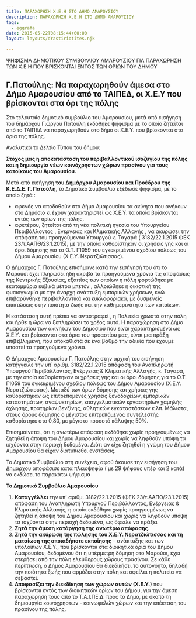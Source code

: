 ```yaml
---
title: ΠΑΡΑΧΩΡΗΣΗ Χ.Ε.Η ΣΤΟ ΔΗΜΟ ΑΜΑΡΟΥΣΙΟΥ
description: ΠΑΡΑΧΩΡΗΣΗ Χ.Ε.Η ΣΤΟ ΔΗΜΟ ΑΜΑΡΟΥΣΙΟΥ
tags:
  - eggrafa
date: 2015-05-22T08:15:44+00:00
layout: layouts/drastiriotites.njk

---
```


ΨΗΦΙΣΜΑ ΔΗΜΟΤΙΚΟΥ ΣΥΜΒΟΥΛΙΟΥ ΑΜΑΡΟΥΣΙΟΥ ΓΙΑ ΠΑΡΑΧΩΡΗΣΗ ΤΩΝ Χ.Ε.Η ΠΟΥ ΒΡΙΣΚΟΝΤΑΙ ΕΝΤΟΣ ΤΩΝ ΟΡΙΩΝ ΤΟΥ ΔΗΜΟΥ

<!-- excerpt -->

## Γ.Πατούλης: Να παραχωρηθούν άμεσα στο Δήμο Αμαρουσίου από το ΤΑΙΠΕΔ, οι Χ.Ε.Υ που βρίσκονται στα όρι της πόλης

Στο τελευταίο δημοτικό συμβούλιο του Αμαρουσίου, μετά από εισήγηση του δημάρχου Γιώργου Πατούλη εκδόθηκε ψήφισμα με το οποίο ζητείται από το ΤΑΙΠΕΔ να παραχωρηθούν στο δήμο οι Χ.Ε.Υ. που βρίσκονται στα όρια της πόλης.

Αναλυτικά το Δελτίο Τύπου του δήμου:

**Στόχος μας η αποκατάσταση του περιβαλλοντικού ισοζυγίου της πόλης και η δημιουργία νέων κοινόχρηστων χώρων πρασίνου για τους κατοίκους του Αμαρουσίου.**

Μετά από εισήγηση **του Δημάρχου Αμαρουσίου και Προέδρου της Κ.Ε.Δ.Ε. Γ. Πατούλη**, το Δημοτικό Συμβούλιο εξέδωσε ψήφισμα, με το οποίο ζητά :

- αφενός να αποδοθούν στο Δήμο Αμαρουσίου τα ακίνητα που ανήκουν στο Δημόσιο κι έχουν χαρακτηριστεί ως Χ.Ε.Υ. τα οποία βρίσκονται εντός των ορίων της πόλης.
- αφετέρου, ζητείται από τη νέα πολιτική ηγεσία του Υπουργείου Περιβάλλοντος , Ενέργειας και Κλιματικής Αλλαγής , να ακυρώσει την απόφαση του προηγούμενου Υπουργού κ. Ταγαρά ( 3182/22.1.2015 ΦΕΚ 23/τ.ΑΑΠΘ/23.1.2015), με την οποία καθορίστηκαν οι χρήσεις γης και οι όροι δόμησης για το Ο.Τ. Γ1059 του εγκεκριμένου σχεδίου πόλεως του Δήμου Αμαρουσίου (Χ.Ε.Υ. Νερατζιώτισσας).

Ο Δήμαρχος Γ. Πατούλης επισήμανε κατά την εισήγησή του ότι το Μαρούσι έχει πληρώσει ήδη ακριβά τα προηγούμενα χρόνια τις αποφάσεις της Κεντρικής Εξουσίας, εξαιτίας των οποίων η πόλη φορτώθηκε με εκατομμύρια κυβικά μέτρα μπετόν , αλλοιώθηκε η οικιστική της φυσιογνωμία με την άναρχη ανάπτυξη εμπορικών χρήσεων, ενώ επιβαρύνθηκε περιβαλλοντικά και κυκλοφοριακά, με δυσμενείς επιπτώσεις στην ποιότητα ζωής και την καθημερινότητα των κατοίκων.

Η κατάσταση αυτή πρέπει να αντιστραφεί , η Πολιτεία χρωστά στην πόλη και ήρθε η ώρα να ξεπληρώσει το χρέος αυτό. Η παραχώρηση στο Δήμο Αμαρουσίου των ακινήτων του Δημοσίου που είναι χαρακτηρισμένα ως Χ.Ε.Υ. και βρίσκονται στα όρια του προαστίου μας, είναι μια πράξη επιβεβλημένη, που αποκαθιστά σε ένα βαθμό την αδικία που έχουμε υποστεί τα προηγούμενα χρόνια.

Ο Δήμαρχος Αμαρουσίου Γ. Πατούλης στην αρχική του εισήγηση κατήγγειλε την υπ΄ αριθμ. 3182/22.1.2015 απόφαση του Αναπληρωτή Υπουργού Περιβάλλοντος, Ενέργειας &amp; Κλιματικής Αλλαγής, κ. Ταγαρά, με την οποία καθορίστηκαν οι χρήσεις γης και οι όροι δόμησης για το Ο.Τ. Γ1059 του εγκεκριμένου σχεδίου πόλεως του Δήμου Αμαρουσίου (Χ.Ε.Υ. Νερατζιώτισσας). Μεταξύ των όρων δόμησης και χρήσεις γης καθορίστηκαν ως επιτρεπόμενες χρήσεις ξενοδοχείων, εμπορικών καταστημάτων, αναψυκτηρίων, επαγγελματικών εργαστηρίων χαμηλής όχλησης, πρατηρίων βενζίνης, αθλητικών εγκαταστάσεων κ.λπ. Μάλιστα, στους όρους δόμησης ο μέγιστος επιτρεπόμενος συντελεστής καθορίστηκε στο 0,80, με μέγιστο ποσοστό κάλυψης 50%.

Επισημαίνεται, ότι η ανωτέρω απόφαση εκδόθηκε χωρίς προηγουμένως να ζητηθεί η άποψη του Δήμου Αμαρουσίου και χωρίς να ληφθούν υπόψη τα ισχύοντα στην περιοχή δεδομένα. Διότι αν είχε ζητηθεί η γνώμη του Δήμου Αμαρουσίου θα είχαν διατυπωθεί ενστάσεις.

Το Δημοτικό Συμβούλιο στη συνέχεια, αφού άκουσε την εισήγηση του Δημάρχου αποφάσισε κατά πλειοψηφία ( με 29 ψήφους υπέρ και 2 κατά) να εκδώσει το παρακάτω ψήφισμα

**Το Δημοτικό Συμβούλιο Αμαρουσίου**

1. **Καταγγέλλει** την υπ΄ αριθμ. 3182/22.1.2015 (ΦΕΚ 23/τ.ΑΑΠΘ/23.1.2015) απόφαση του Αναπληρωτή Υπουργού Περιβάλλοντος, Ενέργειας &amp; Κλιματικής Αλλαγής, η οποία εκδόθηκε χωρίς προηγουμένως να ζητηθεί η άποψη του Δήμου Αμαρουσίου και χωρίς να ληφθούν υπόψη τα ισχύοντα στην περιοχή δεδομένα, ως όφειλε να πράξει
2. **Ζητά την άμεση κατάργηση της ανωτέρω απόφασης**.
3. **Ζητά την ακύρωση της πώλησης του Χ.Ε.Υ. Νερατζιώτισσας και τη ματαίωση της οποιαδήποτε εκποίησης** – ανάπτυξης και των υπολοίπων Χ.Ε.Υ., που βρίσκονται στα διοικητικά όρια του Δήμου Αμαρουσίου, δεδομένου ότι η υπέρμετρη δόμηση στο Μαρούσι, έχει στερήσει από την πόλη ελεύθερους χώρους πρασίνου. Σε κάθε περίπτωση, ο Δήμος Αμαρουσίου θα διεκδικήσει το αυτονόητο, δηλαδή την ποιότητα ζωής που αρμόζει στην πόλη και οφείλει η πολιτεία να σεβαστεί.
4. **Αποφασίζει την διεκδίκηση των χώρων αυτών (Χ.Ε.Υ.)** που βρίσκονται εντός των διοικητικών ορίων του Δήμου, για την άμεση παραχώρηση τους από το Τ.Α.Ι.ΠΕ.Δ. προς το Δήμο, με σκοπό τη δημιουργία κοινόχρηστων - κοινωφελών χώρων και την επέκταση του πρασίνου της πόλης.
